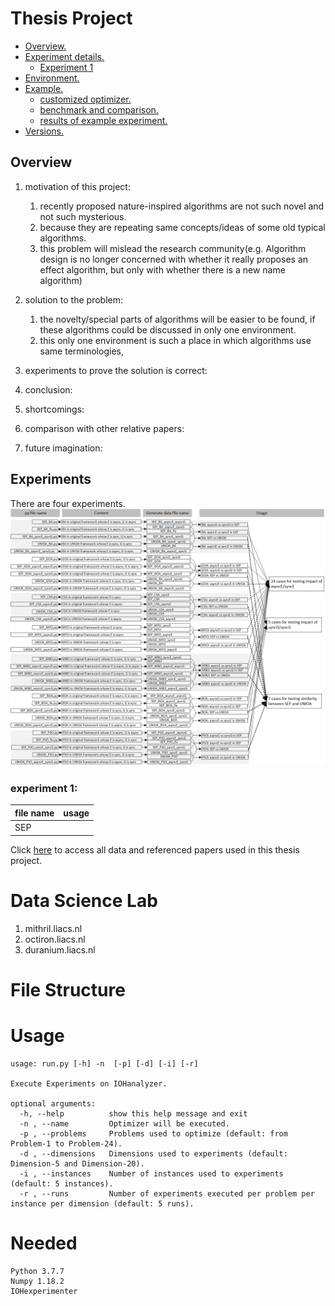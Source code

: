 # Thesis Project
- [ Overview. ](#ov)
- [ Experiment details. ](#ep)
  - [ Experiment 1 ](#ep1)
- [ Environment. ](#env)
- [ Example. ](#exm)
  - [ customized optimizer. ](#exm1)
  - [ benchmark and comparison. ](#exm2)
  - [ results of example experiment. ](#exm3)
- [ Versions. ](#ver)

<a name="ov"></a>
## Overview
1. motivation of this project:
   1. recently proposed nature-inspired algorithms are not such novel and not such mysterious.
   2. because they are repeating same concepts/ideas of some old typical algorithms.
   3. this problem will mislead the research community(e.g. Algorithm design is no longer concerned with whether it really proposes an effect algorithm, but only with whether there is a new name algorithm)
2. solution to the problem:
    1. the novelty/special parts of algorithms will be easier to be found, if these algorithms could be discussed in only one environment.
    2. this only one environment is such a place in which algorithms use same terminologies, 

3. experiments to prove the solution is correct:

4. conclusion:

5. shortcomings:
   
6. comparison with other relative papers:

6. future imagination:

<a name="ep"></a>
## Experiments 
There are four experiments.
![plot](all_data_figures_tables_in_thesis/py_file_name_content_balabala.png)
<a name="ep1"></a>
### experiment 1: 
| file name | usage |
| --------- | ----- |
| SEP








Click [here](https://surfdrive.surf.nl/files/index.php/s/sffBTtaFT5Yynrx) to access all data and referenced papers used in this thesis project.

# Data Science Lab
1. mithril.liacs.nl
2. octiron.liacs.nl
3. duranium.liacs.nl

# File Structure

# Usage
```
usage: run.py [-h] -n  [-p] [-d] [-i] [-r]

Execute Experiments on IOHanalyzer.

optional arguments:
  -h, --help          show this help message and exit
  -n , --name         Optimizer will be executed.
  -p , --problems     Problems used to optimize (default: from Problem-1 to Problem-24).
  -d , --dimensions   Dimensions used to experiments (default: Dimension-5 and Dimension-20).
  -i , --instances    Number of instances used to experiments (default: 5 instances).
  -r , --runs         Number of experiments executed per problem per instance per dimension (default: 5 runs).

```
# Needed
```
Python 3.7.7
Numpy 1.18.2
IOHexperimenter
```
